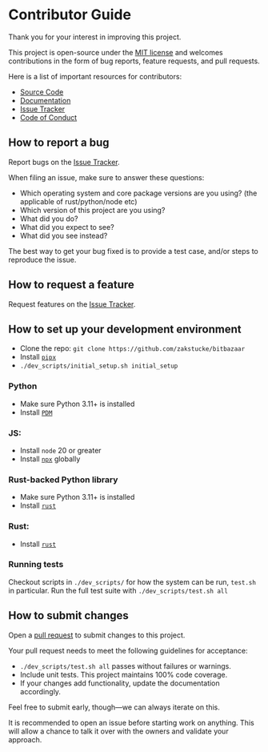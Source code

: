 # Contributor Guide

Thank you for your interest in improving this project.

This project is open-source under the [MIT license] and
welcomes contributions in the form of bug reports, feature requests, and pull requests.

Here is a list of important resources for contributors:

-   [Source Code](https://github.com/zakstucke/bitbazaar)
-   [Documentation](https://zakstucke.github.io/bitbazaar)
-   [Issue Tracker](https://github.com/zakstucke/bitbazaar/issues)
-   [Code of Conduct](CODE_OF_CONDUCT.md)

[mit license]: https://opensource.org/licenses/MIT

## How to report a bug

Report bugs on the [Issue Tracker](https://github.com/zakstucke/bitbazaar/issues).

When filing an issue, make sure to answer these questions:

-   Which operating system and core package versions are you using? (the applicable of rust/python/node etc)
-   Which version of this project are you using?
-   What did you do?
-   What did you expect to see?
-   What did you see instead?

The best way to get your bug fixed is to provide a test case,
and/or steps to reproduce the issue.

## How to request a feature

Request features on the [Issue Tracker](https://github.com/zakstucke/bitbazaar/issues).

## How to set up your development environment

-   Clone the repo: `git clone https://github.com/zakstucke/bitbazaar`
-   Install [`pipx`](https://pypa.github.io/pipx/)
-   `./dev_scripts/initial_setup.sh initial_setup`


### Python

-   Make sure Python 3.11+ is installed
-   Install [`PDM`](https://pdm.fming.dev/latest/#update-the-pdm-version)


### JS:

-   Install `node` 20 or greater
-   Install [`npx`](https://www.npmjs.com/package/npx) globally


### Rust-backed Python library

-   Make sure Python 3.11+ is installed
-   Install [`rust`](https://www.rust-lang.org/tools/install)


### Rust:

-   Install [`rust`](https://www.rust-lang.org/tools/install)

### Running tests

Checkout scripts in `./dev_scripts/` for how the system can be run, `test.sh` in particular.
Run the full test suite with `./dev_scripts/test.sh all`

## How to submit changes

Open a [pull request](https://github.com/zakstucke/bitbazaar/pulls) to submit changes to this project.

Your pull request needs to meet the following guidelines for acceptance:

-   `./dev_scripts/test.sh all` passes without failures or warnings.
-   Include unit tests. This project maintains 100% code coverage.
-   If your changes add functionality, update the documentation accordingly.

Feel free to submit early, though—we can always iterate on this.

It is recommended to open an issue before starting work on anything.
This will allow a chance to talk it over with the owners and validate your approach.

